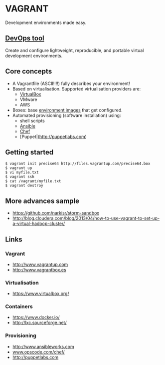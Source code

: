 # VAGRANT

Development environments made easy.



## [DevOps tool](http://en.wikipedia.org/wiki/DevOps)

Create and configure lightweight, reproducible, and portable virtual development environments.



## Core concepts

* A Vagrantfile (ASCII!!!!) fully describes your environment!
* Based on virtualisation. Supported virtualisation providers are:
  * [VirtualBox](https://www.virtualbox.org/)
  * VMware
  * AWS
* Boxes: base [environment images](http://www.vagrantbox.es) that get configured. 
* Automated provisioning (software installation) using:
  * shell scripts
  * [Ansible](http://www.ansibleworks.com)
  * [Chef](www.opscode.com/chef/)
  * [Puppet|(http://puppetlabs.com)



## Getting started

	$ vagrant init precise64 http://files.vagrantup.com/precise64.box
	$ vagrant up
	$ vi myfile.txt
	$ vagrant ssh
	$ cat /vagrant/myfile.txt
	$ vagrant destroy



## More advances sample

* https://github.com/narkisr/storm-sandbox
* http://blog.cloudera.com/blog/2013/04/how-to-use-vagrant-to-set-up-a-virtual-hadoop-cluster/



## Links

### Vagrant
* http://www.vagrantup.com
* http://www.vagrantbox.es

### Virtualisation
* https://www.virtualbox.org/

### Containers
* https://www.docker.io/
* http://lxc.sourceforge.net/

### Provisioning
  * http://www.ansibleworks.com
  * www.opscode.com/chef/
  * http://puppetlabs.com


